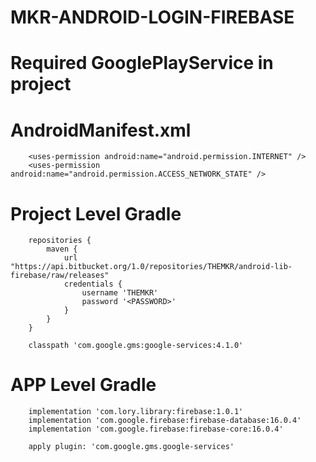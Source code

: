 # MKR-ANDROID-LOGIN-FIREBASE

#   Required GooglePlayService in project

#   AndroidManifest.xml
		<uses-permission android:name="android.permission.INTERNET" />
	    <uses-permission android:name="android.permission.ACCESS_NETWORK_STATE" />

#	Project Level Gradle
		repositories {
			maven {
				url "https://api.bitbucket.org/1.0/repositories/THEMKR/android-lib-firebase/raw/releases"
				credentials {
					username 'THEMKR'
					password '<PASSWORD>'
				}
			}
		}
		
		classpath 'com.google.gms:google-services:4.1.0'

#	APP Level Gradle
		implementation 'com.lory.library:firebase:1.0.1'
        implementation 'com.google.firebase:firebase-database:16.0.4'
        implementation 'com.google.firebase:firebase-core:16.0.4'
        
        apply plugin: 'com.google.gms.google-services' 